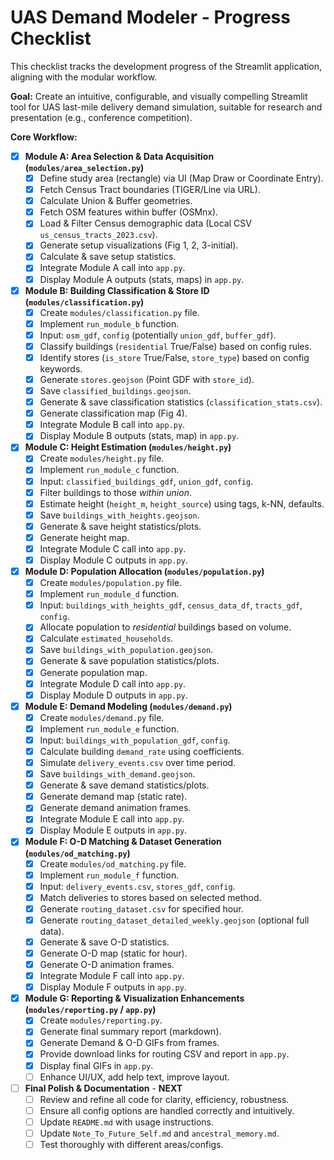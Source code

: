 # UAS Demand Modeler - Progress Checklist

This checklist tracks the development progress of the Streamlit application, aligning with the modular workflow.

**Goal:** Create an intuitive, configurable, and visually compelling Streamlit tool for UAS last-mile delivery demand simulation, suitable for research and presentation (e.g., conference competition).

**Core Workflow:**

- [x] **Module A: Area Selection & Data Acquisition (`modules/area_selection.py`)**
    - [x] Define study area (rectangle) via UI (Map Draw or Coordinate Entry).
    - [x] Fetch Census Tract boundaries (TIGER/Line via URL).
    - [x] Calculate Union & Buffer geometries.
    - [x] Fetch OSM features within buffer (OSMnx).
    - [x] Load & Filter Census demographic data (Local CSV `us_census_tracts_2023.csv`).
    - [x] Generate setup visualizations (Fig 1, 2, 3-initial).
    - [x] Calculate & save setup statistics.
    - [x] Integrate Module A call into `app.py`.
    - [x] Display Module A outputs (stats, maps) in `app.py`.

- [x] **Module B: Building Classification & Store ID (`modules/classification.py`)**
    - [x] Create `modules/classification.py` file.
    - [x] Implement `run_module_b` function.
    - [x] Input: `osm_gdf`, `config` (potentially `union_gdf`, `buffer_gdf`).
    - [x] Classify buildings (`residential` True/False) based on config rules.
    - [x] Identify stores (`is_store` True/False, `store_type`) based on config keywords.
    - [x] Generate `stores.geojson` (Point GDF with `store_id`).
    - [x] Save `classified_buildings.geojson`.
    - [x] Generate & save classification statistics (`classification_stats.csv`).
    - [x] Generate classification map (Fig 4).
    - [x] Integrate Module B call into `app.py`.
    - [x] Display Module B outputs (stats, map) in `app.py`.

- [x] **Module C: Height Estimation (`modules/height.py`)**
    - [x] Create `modules/height.py` file.
    - [x] Implement `run_module_c` function.
    - [x] Input: `classified_buildings_gdf`, `union_gdf`, `config`.
    - [x] Filter buildings to those *within union*.
    - [x] Estimate height (`height_m`, `height_source`) using tags, k-NN, defaults.
    - [x] Save `buildings_with_heights.geojson`.
    - [x] Generate & save height statistics/plots.
    - [x] Generate height map.
    - [x] Integrate Module C call into `app.py`.
    - [x] Display Module C outputs in `app.py`.

- [x] **Module D: Population Allocation (`modules/population.py`)**
    - [x] Create `modules/population.py` file.
    - [x] Implement `run_module_d` function.
    - [x] Input: `buildings_with_heights_gdf`, `census_data_df`, `tracts_gdf`, `config`.
    - [x] Allocate population to *residential* buildings based on volume.
    - [x] Calculate `estimated_households`.
    - [x] Save `buildings_with_population.geojson`.
    - [x] Generate & save population statistics/plots.
    - [x] Generate population map.
    - [x] Integrate Module D call into `app.py`.
    - [x] Display Module D outputs in `app.py`.

- [x] **Module E: Demand Modeling (`modules/demand.py`)**
    - [x] Create `modules/demand.py` file.
    - [x] Implement `run_module_e` function.
    - [x] Input: `buildings_with_population_gdf`, `config`.
    - [x] Calculate building `demand_rate` using coefficients.
    - [x] Simulate `delivery_events.csv` over time period.
    - [x] Save `buildings_with_demand.geojson`.
    - [x] Generate & save demand statistics/plots.
    - [x] Generate demand map (static rate).
    - [x] Generate demand animation frames.
    - [x] Integrate Module E call into `app.py`.
    - [x] Display Module E outputs in `app.py`.

- [x] **Module F: O-D Matching & Dataset Generation (`modules/od_matching.py`)**
    - [x] Create `modules/od_matching.py` file.
    - [x] Implement `run_module_f` function.
    - [x] Input: `delivery_events.csv`, `stores_gdf`, `config`.
    - [x] Match deliveries to stores based on selected method.
    - [x] Generate `routing_dataset.csv` for specified hour.
    - [x] Generate `routing_dataset_detailed_weekly.geojson` (optional full data).
    - [x] Generate & save O-D statistics.
    - [x] Generate O-D map (static for hour).
    - [x] Generate O-D animation frames.
    - [x] Integrate Module F call into `app.py`.
    - [x] Display Module F outputs in `app.py`.

- [x] **Module G: Reporting & Visualization Enhancements (`modules/reporting.py` / `app.py`)**
    - [x] Create `modules/reporting.py`.
    - [x] Generate final summary report (markdown).
    - [x] Generate Demand & O-D GIFs from frames.
    - [x] Provide download links for routing CSV and report in `app.py`.
    - [x] Display final GIFs in `app.py`.
    - [ ] Enhance UI/UX, add help text, improve layout.

- [ ] **Final Polish & Documentation** - **NEXT**
    - [ ] Review and refine all code for clarity, efficiency, robustness.
    - [ ] Ensure all config options are handled correctly and intuitively.
    - [ ] Update `README.md` with usage instructions.
    - [ ] Update `Note_To_Future_Self.md` and `ancestral_memory.md`.
    - [ ] Test thoroughly with different areas/configs. 
